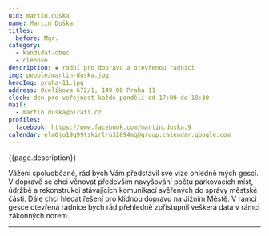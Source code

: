 ```yaml
---
uid: martin.duska
name: Martin Duška
titles:
  before: Mgr.
category:
  - kandidat-obec
  - clenove
description: ▪ radní pro dopravu a otevřenou radnici
img: people/martin-duska.jpg
heroImg: praha-11.jpg
address: Ocelíkova 672/1, 149 00 Praha 11
clock: den pro veřejnost každé pondělí od 17:00 do 18:30
mail:
  - martin.duska@pirati.cz
profiles:
  facebook: https://www.facebook.com/martin.duska.9
calendar: elm0jo19g99tskirlru32894mg@group.calendar.google.com
---
```


{{page.description}}

Vážení spoluobčané, rád bych Vám představil své vize ohledně mých gescí. V dopravě se chci věnovat především navyšování počtu parkovacích míst, údržbě a rekonstrukci stávajících komunikací svěřených do správy městské části. Dále chci hledat řešení pro klidnou dopravu na Jižním Městě. V rámci gesce otevřená radnice bych rád přehledně zpřístupnil veškerá data v rámci zákonných norem.

---
